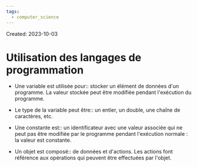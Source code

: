 ```yaml
---
tags:
  - computer_science
---
```

Created: 2023-10-03

# Utilisation des langages de programmation

- Une variable est utilisée pour:: stocker un élément de données d'un programme. La valeur stockée peut être modifiée pendant l'exécution du programme.
<!--SR:!2023-10-10,3,250-->
- Le type de la variable peut être:: un entier, un double, une chaîne de caractères, etc.
<!--SR:!2023-10-08,1,230-->

- Une constante est:: un identificateur avec une valeur associée qui ne peut pas être modifiée par le programme pendant l'exécution normale : la valeur est constante.
<!--SR:!2023-10-10,3,250-->

- Un objet est composé:: de données et d'actions. Les actions font référence aux opérations qui peuvent être effectuées par l'objet.
<!--SR:!2023-10-10,3,250-->